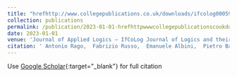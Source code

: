 ```yaml
---
title: "hrefhttp://www.collegepublications.co.uk/downloads/ifcolog00059.pdfExplaining Classifiers&apos; Output with Causal Models and Argumentation"
collection: publications
permalink: /publication/2023-01-01-hrefhttpwwwcollegepublicationscoukdownloadsifcolog00059pdfExplaining-Classifiers-Output-with-Causal-Models-and-Argumentation
date: 2023-01-01
venue: 'Journal of Applied Logics — IfCoLog Journal of Logics and their Applications, Special Issue: Advances in Argumentation in AI'
citation: ' Antonio Rago,  Fabrizio Russo,  Emanuele Albini,  Pietro Baroni,  Francesca Toni, &quot;hrefhttp://www.collegepublications.co.uk/downloads/ifcolog00059.pdfExplaining Classifiers&amp;apos; Output with Causal Models and Argumentation.&quot; Journal of Applied Logics — IfCoLog Journal of Logics and their Applications, Special Issue: Advances in Argumentation in AI, 2023.'
---
```

Use [Google Scholar](https://scholar.google.com/scholar?q=hrefhttp://www.collegepublications.co.uk/downloads/ifcolog00059.pdfExplaining+Classifiers&#x27;+Output+with+Causal+Models+and+Argumentation){:target="_blank"} for full citation